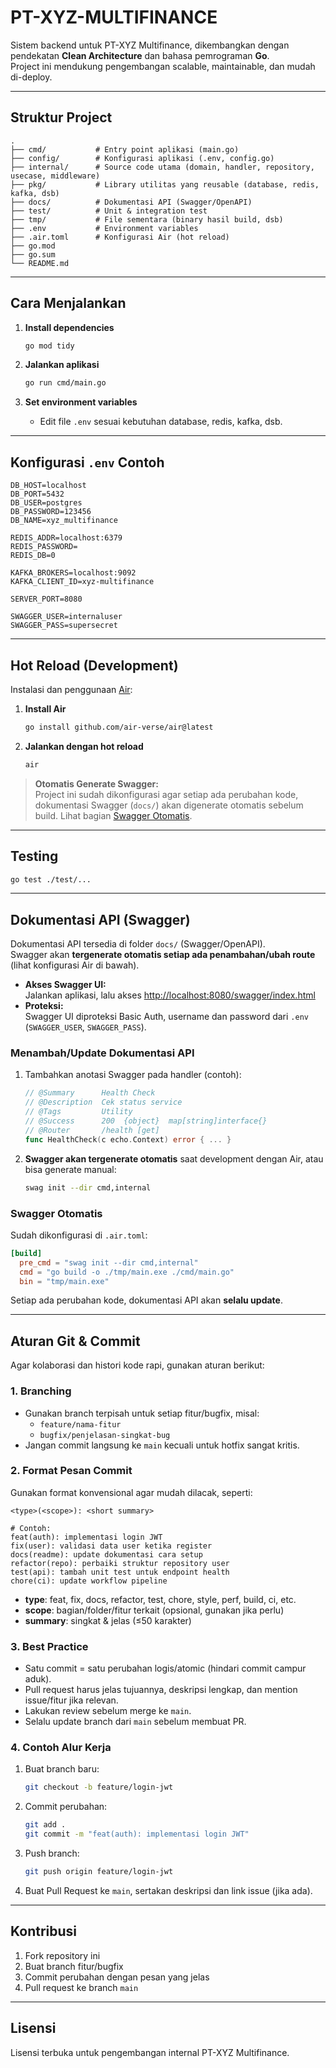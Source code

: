 # PT-XYZ-MULTIFINANCE

Sistem backend untuk PT-XYZ Multifinance, dikembangkan dengan pendekatan **Clean Architecture** dan bahasa pemrograman **Go**.  
Project ini mendukung pengembangan scalable, maintainable, dan mudah di-deploy.

---

## Struktur Project

```
.
├── cmd/           # Entry point aplikasi (main.go)
├── config/        # Konfigurasi aplikasi (.env, config.go)
├── internal/      # Source code utama (domain, handler, repository, usecase, middleware)
├── pkg/           # Library utilitas yang reusable (database, redis, kafka, dsb)
├── docs/          # Dokumentasi API (Swagger/OpenAPI)
├── test/          # Unit & integration test
├── tmp/           # File sementara (binary hasil build, dsb)
├── .env           # Environment variables
├── .air.toml      # Konfigurasi Air (hot reload)
├── go.mod
├── go.sum
└── README.md
```

---

## Cara Menjalankan

1. **Install dependencies**
    ```sh
    go mod tidy
    ```

2. **Jalankan aplikasi**
    ```sh
    go run cmd/main.go
    ```

3. **Set environment variables**
    - Edit file `.env` sesuai kebutuhan database, redis, kafka, dsb.

---

## Konfigurasi `.env` Contoh

```env
DB_HOST=localhost
DB_PORT=5432
DB_USER=postgres
DB_PASSWORD=123456
DB_NAME=xyz_multifinance

REDIS_ADDR=localhost:6379
REDIS_PASSWORD=
REDIS_DB=0

KAFKA_BROKERS=localhost:9092
KAFKA_CLIENT_ID=xyz-multifinance

SERVER_PORT=8080

SWAGGER_USER=internaluser
SWAGGER_PASS=supersecret
```

---

## Hot Reload (Development)

Instalasi dan penggunaan [Air](https://github.com/air-verse/air):

1. **Install Air**
    ```sh
    go install github.com/air-verse/air@latest
    ```
2. **Jalankan dengan hot reload**
    ```sh
    air
    ```

> **Otomatis Generate Swagger:**  
> Project ini sudah dikonfigurasi agar setiap ada perubahan kode, dokumentasi Swagger (`docs/`) akan digenerate otomatis sebelum build. Lihat bagian [Swagger Otomatis](#swagger-otomatis).

---

## Testing

```sh
go test ./test/...
```

---

## Dokumentasi API (Swagger)

Dokumentasi API tersedia di folder `docs/` (Swagger/OpenAPI).  
Swagger akan **tergenerate otomatis setiap ada penambahan/ubah route** (lihat konfigurasi Air di bawah).

- **Akses Swagger UI:**  
  Jalankan aplikasi, lalu akses [http://localhost:8080/swagger/index.html](http://localhost:8080/swagger/index.html)
- **Proteksi:**  
  Swagger UI diproteksi Basic Auth, username dan password dari `.env` (`SWAGGER_USER`, `SWAGGER_PASS`).

### Menambah/Update Dokumentasi API

1. Tambahkan anotasi Swagger pada handler (contoh):
    ```go
    // @Summary      Health Check
    // @Description  Cek status service
    // @Tags         Utility
    // @Success      200  {object}  map[string]interface{}
    // @Router       /health [get]
    func HealthCheck(c echo.Context) error { ... }
    ```
2. **Swagger akan tergenerate otomatis** saat development dengan Air, atau bisa generate manual:
    ```sh
    swag init --dir cmd,internal
    ```

### Swagger Otomatis

Sudah dikonfigurasi di `.air.toml`:
```toml
[build]
  pre_cmd = "swag init --dir cmd,internal"
  cmd = "go build -o ./tmp/main.exe ./cmd/main.go"
  bin = "tmp/main.exe"
```
Setiap ada perubahan kode, dokumentasi API akan **selalu update**.

---

## Aturan Git & Commit

Agar kolaborasi dan histori kode rapi, gunakan aturan berikut:

### 1. **Branching**
- Gunakan branch terpisah untuk setiap fitur/bugfix, misal:  
  - `feature/nama-fitur`
  - `bugfix/penjelasan-singkat-bug`
- Jangan commit langsung ke `main` kecuali untuk hotfix sangat kritis.

### 2. **Format Pesan Commit**
Gunakan format konvensional agar mudah dilacak, seperti:
```
<type>(<scope>): <short summary>

# Contoh:
feat(auth): implementasi login JWT
fix(user): validasi data user ketika register
docs(readme): update dokumentasi cara setup
refactor(repo): perbaiki struktur repository user
test(api): tambah unit test untuk endpoint health
chore(ci): update workflow pipeline
```
- **type**: feat, fix, docs, refactor, test, chore, style, perf, build, ci, etc.
- **scope**: bagian/folder/fitur terkait (opsional, gunakan jika perlu)
- **summary**: singkat & jelas (≤50 karakter)

### 3. **Best Practice**
- Satu commit = satu perubahan logis/atomic (hindari commit campur aduk).
- Pull request harus jelas tujuannya, deskripsi lengkap, dan mention issue/fitur jika relevan.
- Lakukan review sebelum merge ke `main`.
- Selalu update branch dari `main` sebelum membuat PR.

### 4. **Contoh Alur Kerja**
1. Buat branch baru:
    ```sh
    git checkout -b feature/login-jwt
    ```
2. Commit perubahan:
    ```sh
    git add .
    git commit -m "feat(auth): implementasi login JWT"
    ```
3. Push branch:
    ```sh
    git push origin feature/login-jwt
    ```
4. Buat Pull Request ke `main`, sertakan deskripsi dan link issue (jika ada).

---

## Kontribusi

1. Fork repository ini
2. Buat branch fitur/bugfix
3. Commit perubahan dengan pesan yang jelas
4. Pull request ke branch `main`

---

## Lisensi

Lisensi terbuka untuk pengembangan internal PT-XYZ Multifinance.